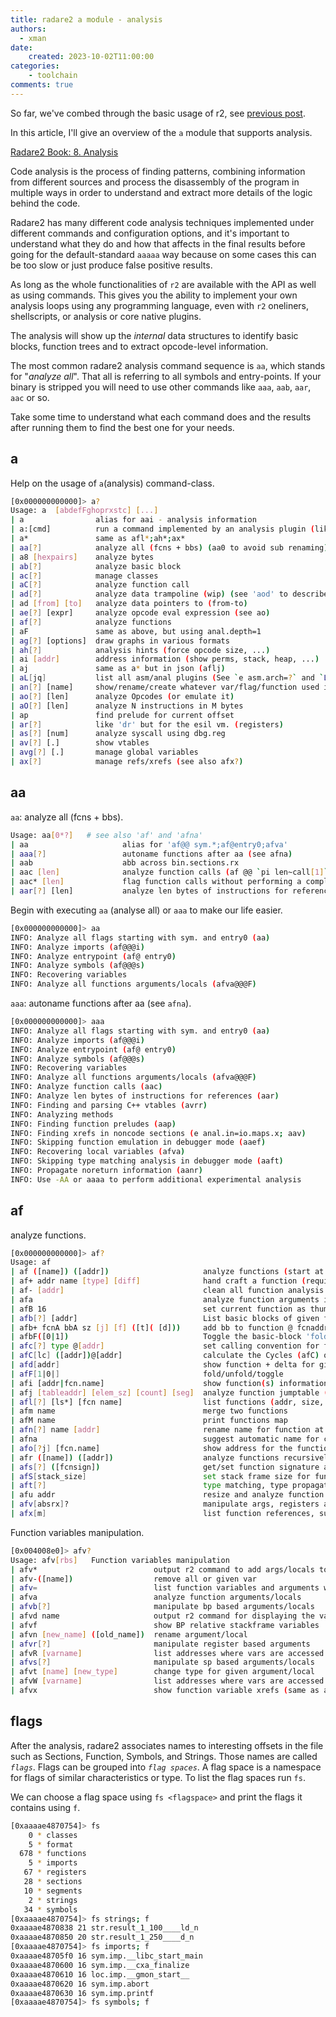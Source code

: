 ```yaml
---
title: radare2 a module - analysis
authors:
  - xman
date:
    created: 2023-10-02T11:00:00
categories:
    - toolchain
comments: true
---
```


So far, we've combed through the basic usage of r2, see [previous post](./radare2-basics.md).

In this article, I'll give an overview of the `a` module that supports analysis.

<!-- more -->

[Radare2 Book: 8. Analysis](https://book.rada.re/analysis/intro.html)

Code analysis is the process of finding patterns, combining information from different sources and process the disassembly of the program in multiple ways in order to understand and extract more details of the logic behind the code.

Radare2 has many different code analysis techniques implemented under different commands and configuration options, and it's important to understand what they do and how that affects in the final results before going for the default-standard `aaaaa` way because on some cases this can be too slow or just produce false positive results.

As long as the whole functionalities of `r2` are available with the API as well as using commands. This gives you the ability to implement your own analysis loops using any programming language, even with `r2` oneliners, shellscripts, or analysis or core native plugins.

The analysis will show up the *internal* data structures to identify basic blocks, function trees and to extract opcode-level information.

The most common radare2 analysis command sequence is `aa`, which stands for "*analyze all*". That all is referring to all symbols and entry-points. If your binary is stripped you will need to use other commands like `aaa`, `aab`, `aar`, `aac` or so.

Take some time to understand what each command does and the results after running them to find the best one for your needs.

## a

Help on the usage of `a`(analysis) command-class.

```bash
[0x000000000000]> a?
Usage: a  [abdefFghoprxstc] [...]
| a                alias for aai - analysis information
| a:[cmd]          run a command implemented by an analysis plugin (like : for io)
| a*               same as afl*;ah*;ax*
| aa[?]            analyze all (fcns + bbs) (aa0 to avoid sub renaming)
| a8 [hexpairs]    analyze bytes
| ab[?]            analyze basic block
| ac[?]            manage classes
| aC[?]            analyze function call
| ad[?]            analyze data trampoline (wip) (see 'aod' to describe mnemonics)
| ad [from] [to]   analyze data pointers to (from-to)
| ae[?] [expr]     analyze opcode eval expression (see ao)
| af[?]            analyze functions
| aF               same as above, but using anal.depth=1
| ag[?] [options]  draw graphs in various formats
| ah[?]            analysis hints (force opcode size, ...)
| ai [addr]        address information (show perms, stack, heap, ...)
| aj               same as a* but in json (aflj)
| aL[jq]           list all asm/anal plugins (See `e asm.arch=?` and `La[jq]`)
| an[?] [name]     show/rename/create whatever var/flag/function used in current instruction
| ao[?] [len]      analyze Opcodes (or emulate it)
| aO[?] [len]      analyze N instructions in M bytes
| ap               find prelude for current offset
| ar[?]            like 'dr' but for the esil vm. (registers)
| as[?] [num]      analyze syscall using dbg.reg
| av[?] [.]        show vtables
| avg[?] [.]       manage global variables
| ax[?]            manage refs/xrefs (see also afx?)
```

## aa

`aa`: analyze all (fcns + bbs).

```bash
Usage: aa[0*?]   # see also 'af' and 'afna'
| aa                     alias for 'af@@ sym.*;af@entry0;afva'
| aaa[?]                 autoname functions after aa (see afna)
| aab                    abb across bin.sections.rx
| aac [len]              analyze function calls (af @@ `pi len~call[1]`)
| aac* [len]             flag function calls without performing a complete analysis
| aar[?] [len]           analyze len bytes of instructions for references
```

Begin with executing `aa` (analyse all) or `aaa` to make our life easier.

```bash
[0x000000000000]> aa
INFO: Analyze all flags starting with sym. and entry0 (aa)
INFO: Analyze imports (af@@@i)
INFO: Analyze entrypoint (af@ entry0)
INFO: Analyze symbols (af@@@s)
INFO: Recovering variables
INFO: Analyze all functions arguments/locals (afva@@@F)
```

`aaa`: autoname functions after aa (see `afna`).

```bash
[0x000000000000]> aaa
INFO: Analyze all flags starting with sym. and entry0 (aa)
INFO: Analyze imports (af@@@i)
INFO: Analyze entrypoint (af@ entry0)
INFO: Analyze symbols (af@@@s)
INFO: Recovering variables
INFO: Analyze all functions arguments/locals (afva@@@F)
INFO: Analyze function calls (aac)
INFO: Analyze len bytes of instructions for references (aar)
INFO: Finding and parsing C++ vtables (avrr)
INFO: Analyzing methods
INFO: Finding function preludes (aap)
INFO: Finding xrefs in noncode sections (e anal.in=io.maps.x; aav)
INFO: Skipping function emulation in debugger mode (aaef)
INFO: Recovering local variables (afva)
INFO: Skipping type matching analysis in debugger mode (aaft)
INFO: Propagate noreturn information (aanr)
INFO: Use -AA or aaaa to perform additional experimental analysis
```

## af

analyze functions.

```bash
[0x000000000000]> af?
Usage: af
| af ([name]) ([addr])                     analyze functions (start at addr or $$)
| af+ addr name [type] [diff]              hand craft a function (requires afb+)
| af- [addr]                               clean all function analysis data (or function at addr)
| afa                                      analyze function arguments in a call (afal honors dbg.funcarg)
| afB 16                                   set current function as thumb (change asm.bits)
| afb[?] [addr]                            List basic blocks of given function
| afb+ fcnA bbA sz [j] [f] ([t]( [d]))     add bb to function @ fcnaddr
| afbF([0|1])                              Toggle the basic-block 'folded' attribute
| afc[?] type @[addr]                      set calling convention for function
| afC[lc] ([addr])@[addr]                  calculate the Cycles (afC) or Cyclomatic Complexity (afCc)
| afd[addr]                                show function + delta for given offset
| afF[1|0|]                                fold/unfold/toggle
| afi [addr|fcn.name]                      show function(s) information (verbose afl)
| afj [tableaddr] [elem_sz] [count] [seg]  analyze function jumptable (adding seg to each elem)
| afl[?] [ls*] [fcn name]                  list functions (addr, size, bbs, name) (see afll)
| afm name                                 merge two functions
| afM name                                 print functions map
| afn[?] name [addr]                       rename name for function at address (change flag too)
| afna                                     suggest automatic name for current offset
| afo[?j] [fcn.name]                       show address for the function name or current offset
| afr ([name]) ([addr])                    analyze functions recursively
| afs[?] ([fcnsign])                       get/set function signature at current address (afs! uses cfg.editor)
| afS[stack_size]                          set stack frame size for function at current address
| aft[?]                                   type matching, type propagation
| afu addr                                 resize and analyze function from current address until addr
| afv[absrx]?                              manipulate args, registers and variables in function
| afx[m]                                   list function references, subsumes pifc
```

Function variables manipulation.

```bash
[0x004008e0]> afv?
Usage: afv[rbs]   Function variables manipulation
| afv*                          output r2 command to add args/locals to flagspace
| afv-([name])                  remove all or given var
| afv=                          list function variables and arguments with disasm refs
| afva                          analyze function arguments/locals
| afvb[?]                       manipulate bp based arguments/locals
| afvd name                     output r2 command for displaying the value of args/locals in the debugger
| afvf                          show BP relative stackframe variables
| afvn [new_name] ([old_name])  rename argument/local
| afvr[?]                       manipulate register based arguments
| afvR [varname]                list addresses where vars are accessed (READ)
| afvs[?]                       manipulate sp based arguments/locals
| afvt [name] [new_type]        change type for given argument/local
| afvW [varname]                list addresses where vars are accessed (WRITE)
| afvx                          show function variable xrefs (same as afvR+afvW)
```

## flags

After the analysis, radare2 associates names to interesting offsets in the file such as Sections, Function, Symbols, and Strings. Those names are called *`flags`*. Flags can be grouped into *`flag spaces`*. A flag space is a namespace for flags of similar characteristics or type. To list the flag spaces run `fs`.

We can choose a flag space using `fs <flagspace>` and print the flags it contains using `f`.

```bash
[0xaaaae4870754]> fs
    0 * classes
    5 * format
  678 * functions
    5 * imports
   67 * registers
   28 * sections
   10 * segments
    2 * strings
   34 * symbols
[0xaaaae4870754]> fs strings; f
0xaaaae4870838 21 str.result_1_100____ld_n
0xaaaae4870850 20 str.result_1_250____d_n
[0xaaaae4870754]> fs imports; f
0xaaaae48705f0 16 sym.imp.__libc_start_main
0xaaaae4870600 16 sym.imp.__cxa_finalize
0xaaaae4870610 16 loc.imp.__gmon_start__
0xaaaae4870620 16 sym.imp.abort
0xaaaae4870630 16 sym.imp.printf
[0xaaaae4870754]> fs symbols; f
```
